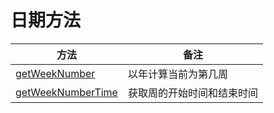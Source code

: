 # 日期方法

方法 | 备注
---  | ---
[getWeekNumber](./getWeekNumber.md) | 以年计算当前为第几周
[getWeekNumberTime](./getWeekNumberTime.md) | 获取周的开始时间和结束时间